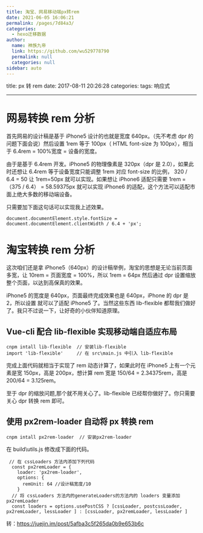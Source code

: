 ```yaml
---
title: 淘宝、网易移动端px转rem
date: 2021-06-05 16:06:21
permalink: /pages/7d84a3/
categories: 
  - hexo迁移数据
author: 
  name: 神族九帝
  link: https://github.com/wu529778790
  permalink: null
  categories: null
sidebar: auto
---
```

title: px 转 rem
date: 2017-08-11 20:26:28
categories:
tags: 响应式

---

# 网易转换 rem 分析

首先网易的设计稿是基于 iPhone5 设计的也就是宽度 640px。（先不考虑 dpr 的问题下面会说）然后设置 1rem 等于 100px（ HTML font-size 为 100px），相当于 6.4rem = 100%宽度 = 设备的宽度。

由于是基于 6.4rem 开发。iPhone5 的物理像素是 320px（dpr 是 2.0），如果此时还想让 6.4rem 等于设备宽度只能调整 1rem 对应 font-size 的比例， 320 / 6.4 = 50 让 1rem=50px 就可以实现。如果想让 iPhone6 适配只需要 1rem = （375 / 6.4） = 58.59375px 就可以实现 iPhone6 的适配，这个方法可以适配市面上绝大多数的移动端设备。

只需要加下面这句话可以实现我上述效果。

```
document.documentElement.style.fontSize = document.documentElement.clientWidth / 6.4 + 'px';
```

# 淘宝转换 rem 分析

这次咱们还是拿 iPhone5（640px）的设计稿举例，淘宝的思想是无论当前页面多宽，让 10rem = 页面宽度 = 100%，所以 1rem = 64px 然后通过 dpr 设置缩放整个页面，以达到高保真的效果。

iPhone5 的宽度是 640px，页面最终完成效果也是 640px，iPhone 的 dpr 是 2，所以设置 <meta name="viewport" content="initial-scale=0.5, maximum-scale=0.5, minimum-scale=0.5, user-scalable=no"> 就可以了适配 iPhone5 了。当然这些东西 lib-flexible 都帮我们做好了。我只不过说一下，让好奇的小伙伴知道原理。

## Vue-cli 配合 lib-flexible 实现移动端自适应布局

```
cnpm intall lib-flexible  // 安装lib-flexible
import 'lib-flexible'     // 在 src\main.js 中引入 lib-flexible
```

完成上面代码就相当于实现了 rem 动态计算了，如果此时在 iPhone5 上有一个元素是宽 150px，高是 200px，想计算 rem 宽是 150/64 = 2.34375rem，高是 200/64 = 3.125rem。

至于 dpr 的缩放问题,那个就不用关心了。lib-flexible 已经帮你做好了。你只需要关心 dpr 转换 rem 即可。

## 使用 px2rem-loader 自动将 px 转换 rem

```
cnpm intall px2rem-loader  // 安装px2rem-loader
```

在 build\utils.js 修改成下面的代码。

```
 // 在 cssLoaders 方法内添加下列代码
  const px2remLoader = {
    loader: 'px2rem-loader',
    options: {
      remUnit: 64 //设计稿宽度/10
    }
  // 将 cssLoaders 方法内的generateLoaders的方法内的 loaders 变量添加 px2remLoader
  const loaders = options.usePostCSS ? [cssLoader, postcssLoader, px2remLoader, lessLoader ] : [cssLoader, px2remLoader, lessLoader ]
```

转：https://juejin.im/post/5afba3c5f265da0b9e653b6c
